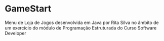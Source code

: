 <h1>GameStart</h1>

Menu de Loja de Jogos desenvolvida em Java por Rita Silva no âmbito de um exercício do módulo de Programação Estruturada do Curso Software Developer
